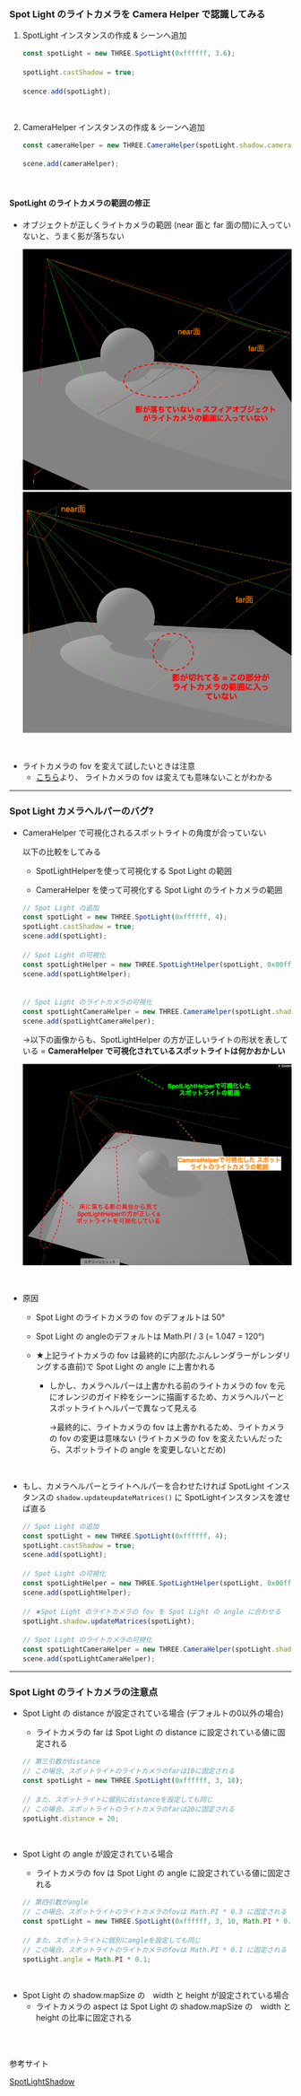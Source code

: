 ### Spot Light のライトカメラを Camera Helper で認識してみる

1. SpotLight インスタンスの作成 & シーンへ追加

    ```js
    const spotLight = new THREE.SpotLight(0xffffff, 3.6);

    spotLight.castShadow = true;

    scence.add(spotLight);
    ```

<br>

2. CameraHelper インスタンスの作成 & シーンへ追加

    ```js
    const cameraHelper = new THREE.CameraHelper(spotLight.shadow.camera);

    scene.add(cameraHelper);
    ```

<br>

#### SpotLight のライトカメラの範囲の修正

- オブジェクトが正しくライトカメラの範囲 (near 面と far 面の間)に入っていないと、うまく影が落ちない

    <img src="./img/Spot-Light-Camera_1.png" />
    <img src="./img/Spot-Light-Camera_2.png" />

<br>

- ライトカメラの fov を変えて試したいときは注意
    - [こちら](#spot-light-カメラヘルパーのバグ)より、 ライトカメラの fov は変えても意味ないことがわかる

---

### Spot Light カメラヘルパーのバグ?

- CameraHelper で可視化されるスポットライトの角度が合っていない
    
    以下の比較をしてみる

    - SpotLightHelperを使って可視化する Spot Light の範囲

    - CameraHelper を使って可視化する Spot Light のライトカメラの範囲

    ```js
    // Spot Light の追加
    const spotLight = new THREE.SpotLight(0xffffff, 4);
    spotLight.castShadow = true;
    scene.add(spotLight);

    // Spot Light の可視化
    const spotLightHelper = new THREE.SpotLightHelper(spotLight, 0x00ff00);
    scene.add(spotLightHelper);


    // Spot Light のライトカメラの可視化
    const spotLightCameraHelper = new THREE.CameraHelper(spotLight.shadow.camera);
    scene.add(spotLightCameraHelper);
    ```

    →以下の画像からも、SpotLightHelper の方が正しいライトの形状を表している = **CameraHelper で可視化されているスポットライトは何かおかしい**

    <img src="./img/Spot-Light-Camera-Helper-Bug_1.png" />

<br>

- 原因

    - Spot Light のライトカメラの fov のデフォルトは 50°

    - Spot Light の angleのデフォルトは Math.PI / 3 (= 1.047 = 120°)

    - ★上記ライトカメラの fov は最終的に内部(たぶんレンダラーがレンダリングする直前)で Spot Light の angle に上書かれる
        - しかし、カメラヘルパーは上書かれる前のライトカメラの fov を元にオレンジのガイド枠をシーンに描画するため、カメラヘルパーとスポットライトヘルパーで異なって見える

            →最終的に、ライトカメラの fov は上書かれるため、ライトカメラの fov の変更は意味ない (ライトカメラの fov を変えたいんだったら、スポットライトの angle を変更しないとだめ)

<br>

- もし、カメラヘルパーとライトヘルパーを合わせたければ SpotLight インスタンスの `shadow.updateupdateMatrices()` に SpotLightインスタンスを渡せば直る

    ```js
    // Spot Light の追加
    const spotLight = new THREE.SpotLight(0xffffff, 4);
    spotLight.castShadow = true;
    scene.add(spotLight);

    // Spot Light の可視化
    const spotLightHelper = new THREE.SpotLightHelper(spotLight, 0x00ff00);
    scene.add(spotLightHelper);

    // ★Spot Light のライトカメラの fov を Spot Light の angle に合わせる
    spotLight.shadow.updateMatrices(spotLight);

    // Spot Light のライトカメラの可視化
    const spotLightCameraHelper = new THREE.CameraHelper(spotLight.shadow.camera);
    scene.add(spotLightCameraHelper);
    ```

---

### Spot Light のライトカメラの注意点

- Spot Light の distance が設定されている場合 (デフォルトの0以外の場合)
    - ライトカメラの far は Spot Light の distance に設定されている値に固定される

    ```js
    // 第三引数がdistance
    // この場合、スポットライトのライトカメラのfarは10に固定される
    const spotLight = new THREE.SpotLight(0xffffff, 3, 10);

    // また、スポットライトに個別にdistanceを設定しても同じ
    // この場合、スポットライトのライトカメラのfarは20に固定される
    spotLight.distance = 20;
    ```

<br>

- Spot Light の angle が設定されている場合
    - ライトカメラの fov は Spot Light の angle に設定されている値に固定される

    ```js
    // 第四引数がangle
    // この場合、スポットライトのライトカメラのfovは Math.PI * 0.3 に固定される
    const spotLight = new THREE.SpotLight(0xffffff, 3, 10, Math.PI * 0.3);

    // また、スポットライトに個別にangleを設定しても同じ
    // この場合、スポットライトのライトカメラのfovは Math.PI * 0.1 に固定される
    spotLight.angle = Math.PI * 0.1;
    ```

<br>

- Spot Light の shadow.mapSize の　width と height が設定されている場合
    - ライトカメラの aspect は Spot Light の shadow.mapSize の　width と height の比率に固定される

<br>
<br>

参考サイト

[SpotLightShadow](https://threejs.org/docs/index.html#api/en/lights/shadows/SpotLightShadow.camera)
